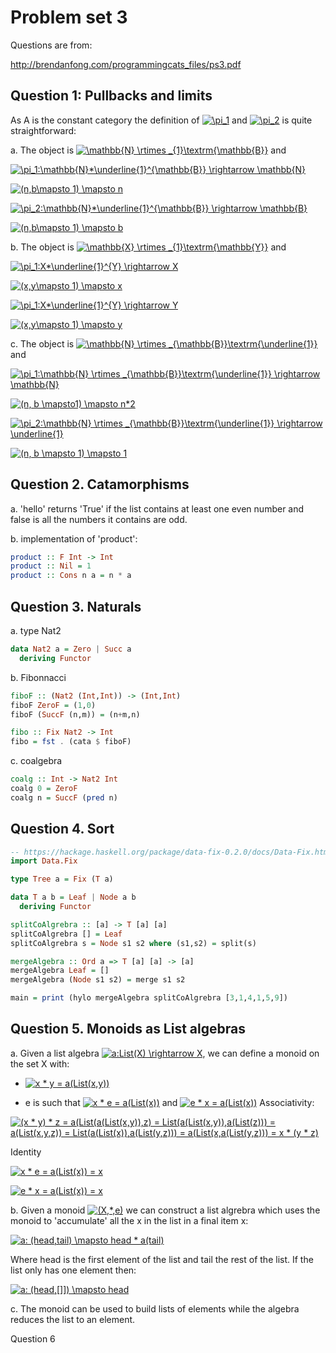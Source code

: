 # Problem set 3

Questions are from:

http://brendanfong.com/programmingcats_files/ps3.pdf

## Question 1: Pullbacks and limits

As A is the constant category the definition of <a href="https://www.codecogs.com/eqnedit.php?latex=\pi_1" target="_blank"><img src="https://latex.codecogs.com/gif.latex?\pi_1" title="\pi_1" /></a> and <a href="https://www.codecogs.com/eqnedit.php?latex=\pi_2" target="_blank"><img src="https://latex.codecogs.com/gif.latex?\pi_2" title="\pi_2" /></a> is quite straightforward:

a. The object is <a href="https://www.codecogs.com/eqnedit.php?latex=\mathbb{N}&space;\rtimes&space;_{1}\textrm{\mathbb{B}}" target="_blank"><img src="https://latex.codecogs.com/gif.latex?\mathbb{N}&space;\rtimes&space;_{1}\textrm{\mathbb{B}}" title="\mathbb{N} \rtimes _{1}\textrm{\mathbb{B}}" /></a> and

<a href="https://www.codecogs.com/eqnedit.php?latex=\pi_1:\mathbb{N}*\underline{1}^{\mathbb{B}}&space;\rightarrow&space;\mathbb{N}" target="_blank"><img src="https://latex.codecogs.com/gif.latex?\pi_1:\mathbb{N}*\underline{1}^{\mathbb{B}}&space;\rightarrow&space;\mathbb{N}" title="\pi_1:\mathbb{N}*\underline{1}^{\mathbb{B}} \rightarrow \mathbb{N}" /></a>

<a href="https://www.codecogs.com/eqnedit.php?latex=(n,b\mapsto&space;1)&space;\mapsto&space;n" target="_blank"><img src="https://latex.codecogs.com/gif.latex?(n,b\mapsto&space;1)&space;\mapsto&space;n" title="(n,b\mapsto 1) \mapsto n" /></a>



<a href="https://www.codecogs.com/eqnedit.php?latex=\pi_2:\mathbb{N}*\underline{1}^{\mathbb{B}}&space;\rightarrow&space;\mathbb{B}" target="_blank"><img src="https://latex.codecogs.com/gif.latex?\pi_2:\mathbb{N}*\underline{1}^{\mathbb{B}}&space;\rightarrow&space;\mathbb{B}" title="\pi_2:\mathbb{N}*\underline{1}^{\mathbb{B}} \rightarrow \mathbb{B}" /></a>

<a href="https://www.codecogs.com/eqnedit.php?latex=(n,b\mapsto&space;1)&space;\mapsto&space;b" target="_blank"><img src="https://latex.codecogs.com/gif.latex?(n,b\mapsto&space;1)&space;\mapsto&space;b" title="(n,b\mapsto 1) \mapsto b" /></a>

b. The object is <a href="https://www.codecogs.com/eqnedit.php?latex=\mathbb{X}&space;\rtimes&space;_{1}\textrm{\mathbb{Y}}" target="_blank"><img src="https://latex.codecogs.com/gif.latex?\mathbb{X}&space;\rtimes&space;_{1}\textrm{\mathbb{Y}}" title="\mathbb{X} \rtimes _{1}\textrm{\mathbb{Y}}" /></a> and

<a href="https://www.codecogs.com/eqnedit.php?latex=\pi_1:X*\underline{1}^{Y}&space;\rightarrow&space;X" target="_blank"><img src="https://latex.codecogs.com/gif.latex?\pi_1:X*\underline{1}^{Y}&space;\rightarrow&space;X" title="\pi_1:X*\underline{1}^{Y} \rightarrow X" /></a>

<a href="https://www.codecogs.com/eqnedit.php?latex=(x,y\mapsto&space;1)&space;\mapsto&space;x" target="_blank"><img src="https://latex.codecogs.com/gif.latex?(x,y\mapsto&space;1)&space;\mapsto&space;x" title="(x,y\mapsto 1) \mapsto x" /></a>


<a href="https://www.codecogs.com/eqnedit.php?latex=\pi_1:X*\underline{1}^{Y}&space;\rightarrow&space;Y" target="_blank"><img src="https://latex.codecogs.com/gif.latex?\pi_1:X*\underline{1}^{Y}&space;\rightarrow&space;Y" title="\pi_1:X*\underline{1}^{Y} \rightarrow Y" /></a>

<a href="https://www.codecogs.com/eqnedit.php?latex=(x,y\mapsto&space;1)&space;\mapsto&space;y" target="_blank"><img src="https://latex.codecogs.com/gif.latex?(x,y\mapsto&space;1)&space;\mapsto&space;y" title="(x,y\mapsto 1) \mapsto y" /></a>

c. The object is <a href="https://www.codecogs.com/eqnedit.php?latex=\mathbb{N}&space;\rtimes&space;_{\mathbb{B}}\textrm{\underline{1}}" target="_blank"><img src="https://latex.codecogs.com/gif.latex?\mathbb{N}&space;\rtimes&space;_{\mathbb{B}}\textrm{\underline{1}}" title="\mathbb{N} \rtimes _{\mathbb{B}}\textrm{\underline{1}}" /></a> and

<a href="https://www.codecogs.com/eqnedit.php?latex=\pi_1:\mathbb{N}&space;\rtimes&space;_{\mathbb{B}}\textrm{\underline{1}}&space;\rightarrow&space;\mathbb{N}" target="_blank"><img src="https://latex.codecogs.com/gif.latex?\pi_1:\mathbb{N}&space;\rtimes&space;_{\mathbb{B}}\textrm{\underline{1}}&space;\rightarrow&space;\mathbb{N}" title="\pi_1:\mathbb{N} \rtimes _{\mathbb{B}}\textrm{\underline{1}} \rightarrow \mathbb{N}" /></a>

<a href="https://www.codecogs.com/eqnedit.php?latex=(n,&space;b&space;\mapsto1)&space;\mapsto&space;n*2" target="_blank"><img src="https://latex.codecogs.com/gif.latex?(n,&space;b&space;\mapsto1)&space;\mapsto&space;n*2" title="(n, b \mapsto1) \mapsto n*2" /></a>

<a href="https://www.codecogs.com/eqnedit.php?latex=\pi_2:\mathbb{N}&space;\rtimes&space;_{\mathbb{B}}\textrm{\underline{1}}&space;\rightarrow&space;\underline{1}" target="_blank"><img src="https://latex.codecogs.com/gif.latex?\pi_2:\mathbb{N}&space;\rtimes&space;_{\mathbb{B}}\textrm{\underline{1}}&space;\rightarrow&space;\underline{1}" title="\pi_2:\mathbb{N} \rtimes _{\mathbb{B}}\textrm{\underline{1}} \rightarrow \underline{1}" /></a>

<a href="https://www.codecogs.com/eqnedit.php?latex=(n,&space;b&space;\mapsto&space;1)&space;\mapsto&space;1" target="_blank"><img src="https://latex.codecogs.com/gif.latex?(n,&space;b&space;\mapsto&space;1)&space;\mapsto&space;1" title="(n, b \mapsto 1) \mapsto 1" /></a>

## Question 2. Catamorphisms

a. 'hello' returns 'True' if the list contains at least one even number and false is all the numbers it contains are odd.

b. implementation of 'product':

```haskell
product :: F Int -> Int
product :: Nil = 1
product :: Cons n a = n * a
```
## Question 3. Naturals

a. type Nat2

```haskell
data Nat2 a = Zero | Succ a
  deriving Functor

```

b. Fibonnacci
```haskell
fiboF :: (Nat2 (Int,Int)) -> (Int,Int)
fiboF ZeroF = (1,0)
fiboF (SuccF (n,m)) = (n+m,n)

fibo :: Fix Nat2 -> Int
fibo = fst . (cata $ fiboF)

```

c. coalgebra
```haskell
coalg :: Int -> Nat2 Int
coalg 0 = ZeroF
coalg n = SuccF (pred n)
```
## Question 4. Sort
```haskell
-- https://hackage.haskell.org/package/data-fix-0.2.0/docs/Data-Fix.html
import Data.Fix

type Tree a = Fix (T a)

data T a b = Leaf | Node a b
  deriving Functor

splitCoAlgrebra :: [a] -> T [a] [a]
splitCoAlgrebra [] = Leaf
splitCoAlgrebra s = Node s1 s2 where (s1,s2) = split(s)

mergeAlgebra :: Ord a => T [a] [a] -> [a]
mergeAlgebra Leaf = []
mergeAlgebra (Node s1 s2) = merge s1 s2

main = print (hylo mergeAlgebra splitCoAlgrebra [3,1,4,1,5,9])
```
## Question 5. Monoids as List algebras

a. Given a list algebra <a href="https://www.codecogs.com/eqnedit.php?latex=a:List(X)&space;\rightarrow&space;X" target="_blank"><img src="https://latex.codecogs.com/gif.latex?a:List(X)&space;\rightarrow&space;X" title="a:List(X) \rightarrow X" /></a>, we can define a monoid on the set X with:

* <a href="https://www.codecogs.com/eqnedit.php?latex=x&space;*&space;y&space;=&space;a(List(x,y))" target="_blank"><img src="https://latex.codecogs.com/gif.latex?x&space;*&space;y&space;=&space;a(List(x,y))" title="x * y = a(List(x,y))" /></a>

* e is such that <a href="https://www.codecogs.com/eqnedit.php?latex=x&space;*&space;e&space;=&space;a(List(x))" target="_blank"><img src="https://latex.codecogs.com/gif.latex?x&space;*&space;e&space;=&space;a(List(x))" title="x * e = a(List(x))" /></a> and <a href="https://www.codecogs.com/eqnedit.php?latex=e&space;*&space;x&space;=&space;a(List(x))" target="_blank"><img src="https://latex.codecogs.com/gif.latex?e&space;*&space;x&space;=&space;a(List(x))" title="e * x = a(List(x))" /></a>
Associativity:

<a href="https://www.codecogs.com/eqnedit.php?latex=(x&space;*&space;y)&space;*&space;z&space;=&space;a(List(a(List(x,y)),z)&space;=&space;List(a(List(x,y)),a(List(z)))&space;=&space;a(List(x,y,z))&space;=&space;List(a(List(x)),a(List(y,z)))&space;=&space;a(List(x,a(List(y,z)))&space;=&space;x&space;*&space;(y&space;*&space;z)" target="_blank"><img src="https://latex.codecogs.com/gif.latex?(x&space;*&space;y)&space;*&space;z&space;=&space;a(List(a(List(x,y)),z)&space;=&space;List(a(List(x,y)),a(List(z)))&space;=&space;a(List(x,y,z))&space;=&space;List(a(List(x)),a(List(y,z)))&space;=&space;a(List(x,a(List(y,z)))&space;=&space;x&space;*&space;(y&space;*&space;z)" title="(x * y) * z = a(List(a(List(x,y)),z) = List(a(List(x,y)),a(List(z))) = a(List(x,y,z)) = List(a(List(x)),a(List(y,z))) = a(List(x,a(List(y,z))) = x * (y * z)" /></a>

Identity

<a href="https://www.codecogs.com/eqnedit.php?latex=x&space;*&space;e&space;=&space;a(List(x))&space;=&space;x" target="_blank"><img src="https://latex.codecogs.com/gif.latex?x&space;*&space;e&space;=&space;a(List(x))&space;=&space;x" title="x * e = a(List(x)) = x" /></a>

<a href="https://www.codecogs.com/eqnedit.php?latex=e&space;*&space;x&space;=&space;a(List(x))&space;=&space;x" target="_blank"><img src="https://latex.codecogs.com/gif.latex?e&space;*&space;x&space;=&space;a(List(x))&space;=&space;x" title="e * x = a(List(x)) = x" /></a>

b. Given a monoid <a href="https://www.codecogs.com/eqnedit.php?latex=(X,*,e)" target="_blank"><img src="https://latex.codecogs.com/gif.latex?(X,*,e)" title="(X,*,e)" /></a> we can construct a list algrebra which uses the monoid to 'accumulate' all the x in the list in a final item x:

<a href="https://www.codecogs.com/eqnedit.php?latex=a:&space;(head,tail)&space;\mapsto&space;head&space;*&space;a(tail)" target="_blank"><img src="https://latex.codecogs.com/gif.latex?a:&space;(head,tail)&space;\mapsto&space;head&space;*&space;a(tail)" title="a: (head,tail) \mapsto head * a(tail)" /></a>

Where head is the first element of the list and tail the rest of the list. If the list only has one element then:

<a href="https://www.codecogs.com/eqnedit.php?latex=a:&space;(head,[]])&space;\mapsto&space;head" target="_blank"><img src="https://latex.codecogs.com/gif.latex?a:&space;(head,[]])&space;\mapsto&space;head" title="a: (head,[]]) \mapsto head" /></a>

c. The monoid can be used to build lists of elements  while the algebra reduces the list to an element.

Question 6



